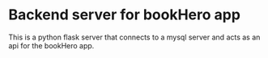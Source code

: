 # Backend server for bookHero app
This is a python flask server that connects to a mysql server and acts as an api for the bookHero app.
